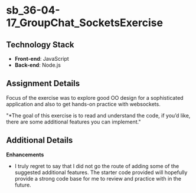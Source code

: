 # sb_36-04-17_GroupChat_SocketsExercise

## Technology Stack
- **Front-end**: JavaScript
- **Back-end**: Node.js 

## Assignment Details

Focus of the exercise was to explore good OO design for a sophisticated application and also to get hands-on practice with websockets.

"*The goal of this exercise is to read and understand the code, if you’d like, there are some additional features you can implement."

## Additional Details

**Enhancements**
- I truly regret to say that I did not go the route of adding some of the suggested additional features. The starter code provided will hopefully provide a strong code base for me to review and practice with in the future.

